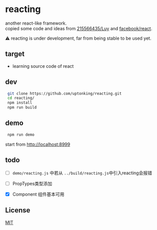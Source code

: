 # reacting  
another react-like framework.  
copied some code and ideas from [215566435/Luy](https://github.com/215566435/Luy) and [facebook/react](https://github.com/facebook/react/).  

 :warning: reacting is under development, far from being stable to be used yet. 

## target

- learning source code of react

## dev 
```sh
 git clone https://github.com/uptonking/reacting.git
 cd reacting/
 npm install
 npm run build
```

## demo
```sh
 npm run demo
```

start from [http://localhost:8999](http://localhost:8999)

## todo

- [ ] `demo/reacting.js` 中若从 `../build/reacting.js`中引入reacting会报错  
- [ ] PropTypes类型添加

- [x] Component 组件基本可用

## License

[MIT](http://opensource.org/licenses/MIT)




